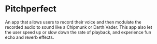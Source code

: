 # Pitchperfect
An app that allows users to record their voice and then modulate the recorded audio to sound like a Chipmunk or Darth Vader. This app also let the user speed up or slow down the rate of playback, and experience fun echo and reverb effects.
